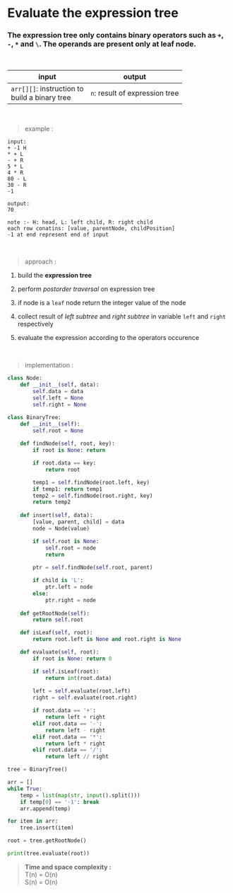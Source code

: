 # Evaluate the expression tree

### The expression tree only contains binary operators such as `+`, `-`, `*` and `\`. The operands are present only at leaf node.

<br>

| input | output |
| --- | --- |
| `arr[][]`: instruction to <br> build a binary tree | `n`: result of expression tree |

<br>

> example :

```
input:
+ -1 H
* + L
- + R
5 * L
4 * R
80 - L
30 - R
-1

output:
70
```
```
note :- H: head, L: left child, R: right child
each row conatins: [value, parentNode, childPosition]
-1 at end represent end of input
```

<br>

> approach :

1. build the **expression tree**

2. perform *postorder traversal* on expression tree

3. if node is a `leaf` node return the integer value of the node

4. collect result of *left subtree* and *right subtree* in variable `left` and `right` respectively

5. evaluate the expression according to the operators occurence

<br>

> implementation :

```python
class Node: 
    def __init__(self, data):
        self.data = data 
        self.left = None 
        self.right = None 

class BinaryTree:
    def __init__(self):
        self.root = None 
    
    def findNode(self, root, key):
        if root is None: return 

        if root.data == key:
            return root 

        temp1 = self.findNode(root.left, key)
        if temp1: return temp1
        temp2 = self.findNode(root.right, key)
        return temp2 
    
    def insert(self, data):
        [value, parent, child] = data 
        node = Node(value)

        if self.root is None:
            self.root = node 
            return 
        
        ptr = self.findNode(self.root, parent)

        if child is 'L':
            ptr.left = node 
        else:
            ptr.right = node 
    
    def getRootNode(self):
        return self.root

    def isLeaf(self, root):
        return root.left is None and root.right is None

    def evaluate(self, root):
        if root is None: return 0

        if self.isLeaf(root):
            return int(root.data)
        
        left = self.evaluate(root.left)
        right = self.evaluate(root.right)

        if root.data == '+':
            return left + right
        elif root.data == '-':
            return left - right 
        elif root.data == '*':
            return left * right 
        elif root.data == '/':
            return left // right

tree = BinaryTree()

arr = []
while True:
    temp = list(map(str, input().split()))
    if temp[0] == '-1': break 
    arr.append(temp)

for item in arr:
    tree.insert(item)

root = tree.getRootNode()

print(tree.evaluate(root))
```

> **Time and space complexity :**
<br>T(n) = O(n)
<br>S(n) = O(n)